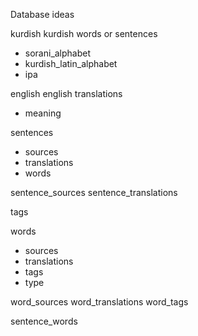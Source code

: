 


Database ideas



kurdish                     kurdish words or sentences
  - sorani_alphabet
  - kurdish_latin_alphabet
  - ipa

english                english translations
  - meaning


sentences
  - sources
  - translations
  - words

sentence_sources
sentence_translations

tags

words
  - sources
  - translations
  - tags
  - type

word_sources
word_translations
word_tags

sentence_words


